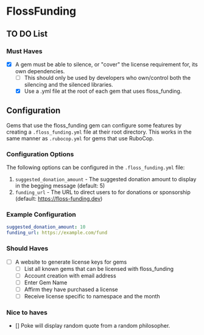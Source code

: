# FlossFunding

## TO DO List

### Must Haves

- [x] A gem must be able to silence, or "cover" the license requirement for, its own dependencies.
  - [ ] This should only be used by developers who own/control both the silencing and the silenced libraries.
  - [x] Use a .yml file at the root of each gem that uses floss_funding.

## Configuration

Gems that use the floss_funding gem can configure some features by creating a `.floss_funding.yml` file at their root directory. This works in the same manner as `.rubocop.yml` for gems that use RuboCop.

### Configuration Options

The following options can be configured in the `.floss_funding.yml` file:

1. `suggested_donation_amount` - The suggested donation amount to display in the begging message (default: 5)
2. `funding_url` - The URL to direct users to for donations or sponsorship (default: https://floss-funding.dev)

### Example Configuration

```yaml
suggested_donation_amount: 10
funding_url: https://example.com/fund
```

### Should Haves

- [ ] A website to generate license keys for gems
  - [ ] List all known gems that can be licensed with floss_funding
  - [ ] Account creation with email address
  - [ ] Enter Gem Name
  - [ ] Affirm they have purchased a license
  - [ ] Receive license specific to namespace and the month

### Nice to haves

- [] Poke will display random quote from a random philosopher.

